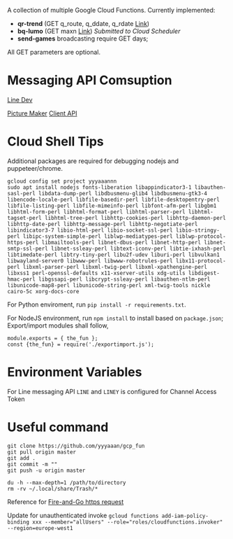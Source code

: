 A collection of multiple Google Cloud Functions. Currently implemented:

- __qr-trend__ (GET q_route, q_ddate, q_rdate [Link](https://europe-west1-yyyaaannn.cloudfunctions.net/qr-trend?q_route=Helsinki%20Canberra|Sydney%20Helsinki&q_ddate=2021-06-01&q_rdate=2021-06-17))
- __bq-lumo__ (GET maxn [Link](https://europe-west1-yyyaaannn.cloudfunctions.net/bq-lumo?max_n=1)) _Submitted to Cloud Scheduler_
- __send-games__ broadcasting require GET days;

All GET parameters are optional.

# Messaging API Comsuption

[Line Dev](https://developers.line.biz/en/reference/messaging-api/#get-consumption)

[Picture Maker](https://pixlr.com/x/) [Client API](https://line.github.io/line-bot-sdk-nodejs/api-reference/client.html)

# Cloud Shell Tips

Additional packages are required for debugging nodejs and puppeteer/chrome.

```
gcloud config set project yyyaaannn
sudo apt install nodejs fonts-liberation libappindicator3-1 libauthen-sasl-perl libdata-dump-perl libdbusmenu-glib4 libdbusmenu-gtk3-4 libencode-locale-perl libfile-basedir-perl libfile-desktopentry-perl libfile-listing-perl libfile-mimeinfo-perl libfont-afm-perl libgbm1 libhtml-form-perl libhtml-format-perl libhtml-parser-perl libhtml-tagset-perl libhtml-tree-perl libhttp-cookies-perl libhttp-daemon-perl libhttp-date-perl libhttp-message-perl libhttp-negotiate-perl libindicator3-7 libio-html-perl libio-socket-ssl-perl libio-stringy-perl libipc-system-simple-perl liblwp-mediatypes-perl liblwp-protocol-https-perl libmailtools-perl libnet-dbus-perl libnet-http-perl libnet-smtp-ssl-perl libnet-ssleay-perl libtext-iconv-perl libtie-ixhash-perl libtimedate-perl libtry-tiny-perl libu2f-udev liburi-perl libvulkan1 libwayland-server0 libwww-perl libwww-robotrules-perl libx11-protocol-perl libxml-parser-perl libxml-twig-perl libxml-xpathengine-perl libxss1 perl-openssl-defaults x11-xserver-utils xdg-utils libdigest-hmac-perl libgssapi-perl libcrypt-ssleay-perl libauthen-ntlm-perl libunicode-map8-perl libunicode-string-perl xml-twig-tools nickle cairo-5c xorg-docs-core
```

For Python enviroment, run `pip install -r requirements.txt`.

For NodeJS environment, run `npm install` to install based on `package.json`; Export/import modules shall follow,

```
module.exports = { the_fun };
const {the_fun} = require('./exportimport.js');
```


# Environment Variables

For Line messaging API `LINE` and `LINEY` is configured for Channel Access Token

# Useful command

```
git clone https://github.com/yyyaaan/gcp_fun
git pull origin master
git add .
git commit -m ""
git push -u origin master
```

```
du -h --max-depth=1 /path/to/directory
rm -rv ~/.local/share/Trash/*
```

Reference for [Fire-and-Go https request](http://yurigor.com/how-to-make-http-request-from-node-js-without-waiting-for-response/)

Update for unauthenticated invoke `gcloud functions add-iam-policy-binding xxx --member="allUsers" --role="roles/cloudfunctions.invoker" --region=europe-west1`